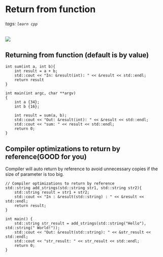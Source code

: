 # Return from function
###### tags: `learn cpp`

![](https://i.imgur.com/GAG0Rzf.png)

## Returning from function (default is by value)
```cpp=
int sum(int a, int b){
    int result = a + b;
    std::cout << "In: &result(int): " << &result << std::endl;
    return result
}

int main(int argc, char **argv)
{
    int a {34};
    int b {16};
    
    int result = sum(a, b);
    std::cout << "Out: &result(int): " << &result << std::endl;
    std::cout << "sum: " << result << std::endl;
    return 0;
}
```

## Compiler optimizations to return by reference(GOOD for you)
Compiler will auto return by reference to avoid unnecessary copies if the size of parameter is too big.
```cpp=
// Compiler optimizations to return by reference
std::string add_strings(std::string str1, std::string str2){
    std::string result = str1 + str2;
    std::cout << "In : &result(std::string) : " << &result << std::endl;
    return result;
}

int main() {
    std::string str_result = add_strings(std::string("Hello"), std::string(" World!"));
    std::cout << "Out: &result(std::string): " << &str_result << std::endl;
    std::cout << "str_result: " << str_result << std::endl;
    return 0;
}
```

